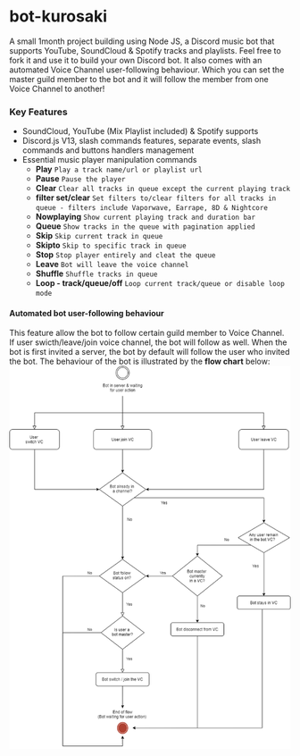 # bot-kurosaki

A small 1month project building using Node JS, a Discord music bot that supports YouTube, SoundCloud & Spotify tracks and playlists. Feel free to fork it and use it to build your own Discord bot. It also comes with an automated Voice Channel user-following behaviour. Which you can set the master guild member to the bot and it will follow the member from one Voice Channel to another!

### Key Features
- SoundCloud, YouTube (Mix  Playlist included) & Spotify supports
- Discord.js V13, slash commands features, separate events, slash commands and buttons handlers management
- Essential music player manipulation commands
  - **Play** `Play a track name/url or playlist url`
  - **Pause** `Pause the player`
  - **Clear** `Clear all tracks in queue except the current playing track`
  - **filter set/clear** `Set filters to/clear filters for all tracks in queue - filters include Vaporwave, Earrape, 8D & Nightcore`
  - **Nowplaying** `Show current playing track and duration bar`
  - **Queue** `Show tracks in the queue with pagination applied`
  - **Skip** `Skip current track in queue`
  - **Skipto** `Skip to specific track in queue`
  - **Stop** `Stop player entirely and cleat the queue`
  - **Leave** `Bot will leave the voice channel`
  - **Shuffle** `Shuffle tracks in queue`
  - **Loop - track/queue/off** `Loop current track/queue or disable loop mode`
  
#### Automated bot user-following behaviour
This feature allow the bot to follow certain guild member to Voice Channel. If user swicth/leave/join voice channel, the bot will follow as well. When the bot is first invited a server, the bot by default will follow the user who invited the bot. 
The behaviour of the bot is illustrated by the **flow chart** below: <br>
<img src="./assets/bot-follow-behaviour.png" alt="bot_behaviour_diagram" width="600"/>
